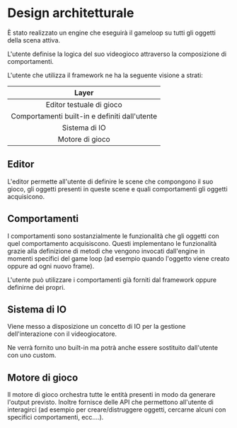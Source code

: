 # Design architetturale

È stato realizzato un engine che eseguirà il gameloop su tutti gli oggetti della scena attiva.

L'utente definise la logica del suo videogioco attraverso la composizione di comportamenti.

L'utente che utilizza il framework ne ha la seguente visione a strati:

|Layer|
|:----:|
|Editor testuale di gioco|
|Comportamenti built-in e definiti dall'utente|
|Sistema di IO|
|Motore di gioco|

## Editor
L'editor permette all'utente di definire le scene che compongono il suo gioco, gli oggetti presenti in queste scene e quali comportamenti gli oggetti acquisicono.

## Comportamenti
I comportamenti sono sostanzialmente le funzionalità che gli oggetti con quel comportamento acquisiscono. Questi implementano le funzionalità grazie alla definizione di metodi che vengono invocati dall'engine in momenti specifici del game loop (ad esempio quando l'oggetto viene creato oppure ad ogni nuovo frame).

L'utente può utilizzare i comportamenti già forniti dal framework oppure definirne dei propri.

## Sistema di IO
Viene messo a disposizione un concetto di IO per la gestione dell'interazione con il videogiocatore.

Ne verrà fornito uno built-in ma potrà anche essere sostituito dall'utente con uno custom.

## Motore di gioco
Il motore di gioco orchestra tutte le entità presenti in modo da generare l'output previsto. Inoltre fornisce delle API che permettono all'utente di interagirci (ad esempio per creare/distruggere oggetti, cercarne alcuni con specifici comportamenti, ecc....).
